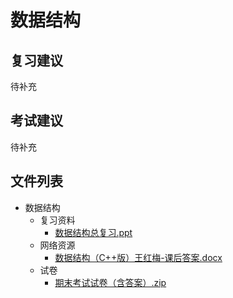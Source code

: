 # 数据结构

## 复习建议

待补充

## 考试建议

待补充

## 文件列表

- 数据结构
    - 复习资料
        - [数据结构总复习.ppt](https://github.com/OpenWyu/wyu-courses-lib/raw/master/数据结构/复习资料/数据结构总复习.ppt)
    - 网络资源
        - [数据结构（C++版）王红梅-课后答案.docx](https://github.com/OpenWyu/wyu-courses-lib/raw/master/数据结构/网络资源/数据结构（C++版）王红梅-课后答案.docx)
    - 试卷
        - [期末考试试卷（含答案）.zip](https://github.com/OpenWyu/wyu-courses-lib/raw/master/数据结构/试卷/期末考试试卷（含答案）.zip)
